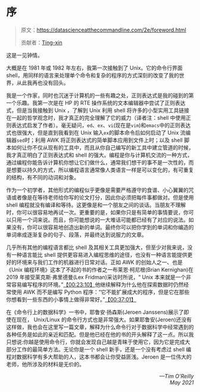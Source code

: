# 序

> 原文：<https://datascienceatthecommandline.com/2e/foreword.html>
> 
> 贡献者：[Ting-xin](https://github.com/Ting-xin)

这是一见钟情。

大概是在 1981 年或 1982 年左右，我第一次接触到了 Unix。它的命令行界面 shell，用同样的语言来处理单个命令和复杂的程序的方式深刻的改变了我的世界，从此我再也没有回头。

我是一个作家，同时也沉迷于计算机的一些有趣之处，正则表达式是我的碰到的第一个乐趣。我第一次是在 HP 的 RTE 操作系统的文本编辑器中尝试了正则表达式，但是当我接触到 Unix ，了解到 Unix 利用 shell 将许多的小型实用工具链接在一起的哲学观念时，我才真正的完全理解了它的威力（译者注：shell 中使用正则表达式启发了作者）。毫无疑问，`ed`、`ex`、`vi`(现在是`vim`)和`emacs`中的正则表达式也很强大，但是直到我看到在 Unix 输入`ex`的脚本命令后如何启动了 Unix 流编辑器`sed`时；利用 AWK 将正则表达式的简单脚本应用到文件上时；以及 shell 脚本如何让你不仅从现有的工具中，而且从你自己编写的新工具中建立管道的时候，我才真正明白了正则表达式和 shell 的强大。编程是你与计算机交流的一种方式，通过编程你能告诉计算机你想让它们做什么，通常我们想干的事不是一次性的，而是想要以持久的方式，所以编程语言通常像人类语言一样是可以变化的，有可重复的结构，有不同的动词和对象。

作为一个初学者，其他形式的编程似乎更像是需要严格遵守的食谱、小心翼翼的咒语或者像是在等待老师给你写的论文打分，因此你必须把每件事都做对。但是使用 shell 编程就没有编译和等待。这更像是和一个朋友之间的谈话。当朋友不理解时，你可以很容易地再试一次。更重要的是，如果你只是有简单的事情要说，你可以只用一个词来说。而且，你可能想说的一大堆话可能都已经有了对应的说法。如果没有，你可以很容易地创造出新的单词。最终你可以把你学到的单词和你编造的单词串成逐渐复杂的句子、段落，并最终达到说服力的文章。

几乎所有其他的编程语言都比 shell 及其相关工具更加强大，但至少对我来说，没有一种语言能比 shell 提供更容易进入编程思维的途径，也没有一种语言能提供更好的环境来与我们工作的机器进行日常对话。正如 AWK 的创始人之一、也是《Unix 编程环境》这本了不起的书的作者之一布莱恩·柯尼根(Brian Kernighan)在 2019 年接受莱克斯·弗里德曼(Lex Fridman)采访时所说，“ Unix 本来就是一个非常容易编写程序的环境。”[【00:23:10】](https://www.happyscribe.com/public/lex-fridman-podcast-artificial-intelligence-ai/109-brian-kernighan-unix-c-awk-ampl-and-go-programming#paragraph_1371)他继续解释为什么他在探索数据时仍然经常使用 AWK 而不是编写 Python 程序：“它不能扩展成大的程序，但是它在那些你想看到一些东西的小事情上做得非常好。”[【00:37:01】](https://www.happyscribe.com/public/lex-fridman-podcast-artificial-intelligence-ai/109-brian-kernighan-unix-c-awk-ampl-and-go-programming#paragraph_2221)

在《命令行上的数据科学》一书中，耶鲁安·扬森斯(Jeroen Janssens)展示了即使在现在， Unix/Linux 的命令行方式也是非常强大。如果耶鲁安(Jeroen)还没有这样做，我也会在这里写一篇文章，解释为什么命令行对于数据科学中经常遇到的各种任务是如此的亲近和匹配。但是他已经在他的书的开头解释了这一点。所以我只想说:你越是使用命令行，你就会发现自己越是青睐于使用它，因为它是完成大部分工作的最简单方法。无论你是一个 shell 新手，还是一个没有考虑过 shell 编程对数据科学有多大帮助的人，这本书都会让你受益匪浅。Jeroen 是一位伟大的老师，他所涉及的材料是无价的。

<p style="text-align: right; font-style: italic">
—Tim O’Reilly<br>
May 2021
</p>

<div align=
